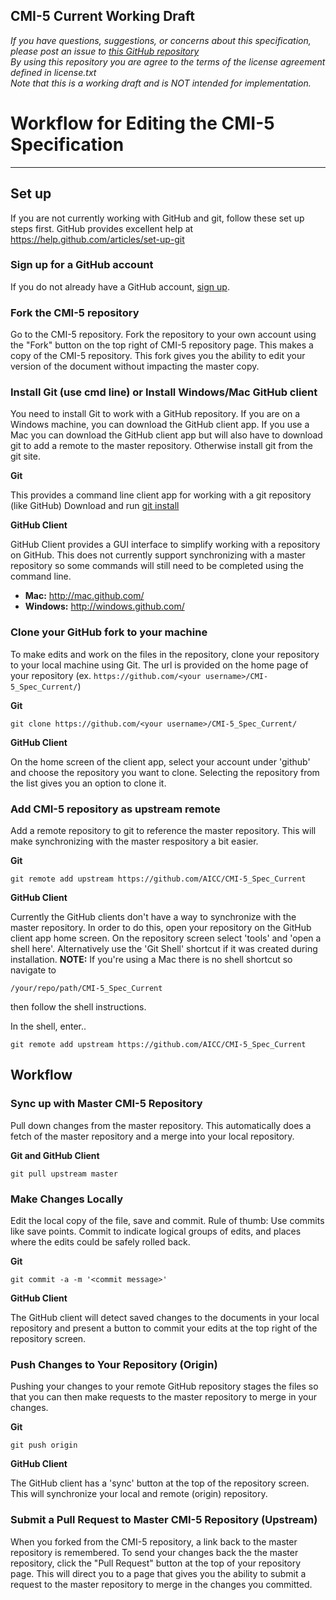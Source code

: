 CMI-5 Current Working Draft
---

*If you have questions, suggestions, or concerns about this specification, please post an issue to [this GitHub repository](https://github.com/AICC/CMI-5_Spec_Current)*<br>
*By using this repository you are agree to the terms of the license agreement defined in license.txt*<br>
*Note that this is a working draft and is NOT intended for implementation.*<br>


# Workflow for Editing the CMI-5 Specification
----

## Set up
If you are not currently working with GitHub and git, follow these set up steps
first. GitHub provides excellent help at <https://help.github.com/articles/set-up-git>

### Sign up for a GitHub account
If you do not already have a GitHub account, [sign up](https://github.com/signup/free).


### Fork the CMI-5 repository
Go to the CMI-5 repository. Fork the repository to your own account using
the "Fork" button on the top right of CMI-5 repository page. This makes a
copy of the CMI-5 repository. This fork gives you the ability to edit your
version of the document without impacting the master copy.


### Install Git (use cmd line) or Install Windows/Mac GitHub client
You need to install Git to work with a GitHub repository. If you are on a Windows machine,
you can download the GitHub client app. If you use a Mac you can download the GitHub
client app but will also have to download git to add a remote to the master repository.
Otherwise install git from the git site.

__Git__

This provides a command line client app for working with a git repository (like GitHub)
Download and run [git install](http://git-scm.com/downloads)

__GitHub Client__

GitHub Client provides a GUI interface to simplify working with a repository on GitHub.
This does not currently support synchronizing with a master repository so some commands
will still need to be completed using the command line.

+ __Mac:__ <http://mac.github.com/>
+ __Windows:__ <http://windows.github.com/>


### Clone your GitHub fork to your machine
To make edits and work on the files in the repository, clone your repository to your local
machine using Git. The url is provided on the home page of your repository
(ex. ```https://github.com/<your username>/CMI-5_Spec_Current/```)

__Git__
```git
git clone https://github.com/<your username>/CMI-5_Spec_Current/
```

__GitHub Client__

On the home screen of the client app, select your account under 'github' and choose the
repository you want to clone. Selecting the repository from the list gives you an option
to clone it.

### Add CMI-5 repository as upstream remote
Add a remote repository to git to reference the master repository. This will make
synchronizing with the master respository a bit easier.

__Git__

```git
git remote add upstream https://github.com/AICC/CMI-5_Spec_Current
```

__GitHub Client__

Currently the GitHub clients don't have a way to synchronize with the master repository.
In order to do this, open your repository on the GitHub client app home screen. On the
repository screen select 'tools' and 'open a shell here'. Alternatively use the
'Git Shell' shortcut if it was created during installation. **NOTE:** If you're using a
Mac there is no shell shortcut so navigate to
```shell
/your/repo/path/CMI-5_Spec_Current
```
then follow the shell instructions.

In the shell, enter..
```git
git remote add upstream https://github.com/AICC/CMI-5_Spec_Current
```


## Workflow

### Sync up with Master CMI-5 Repository
Pull down changes from the master repository. This automatically does a fetch of the
master repository and a merge into your local repository.

__Git and GitHub Client__
```git
git pull upstream master
```

### Make Changes Locally
Edit the local copy of the file, save and commit. Rule of thumb: Use commits like save
points. Commit to indicate logical groups of edits, and places where the edits could be
safely rolled back.

__Git__
```git
git commit -a -m '<commit message>'
```

__GitHub Client__

The GitHub client will detect saved changes to the documents in your local repository and
present a button to commit your edits at the top right of the repository screen.

### Push Changes to Your Repository (Origin)
Pushing your changes to your remote GitHub repository stages the files so that you can
then make requests to the master repository to merge in your changes.

__Git__
```git
git push origin
```

__GitHub Client__

The GitHub client has a 'sync' button at the top of the repository screen. This will
synchronize your local and remote (origin) repository.

### Submit a Pull Request to Master CMI-5 Repository (Upstream)
When you forked from the CMI-5 repository, a link back to the master repository is
remembered. To send your changes back the the master repository, click the "Pull Request"
button at the top of your repository page. This will direct you to a page that gives you
the ability to submit a request to the master repository to merge in the changes you
committed.
